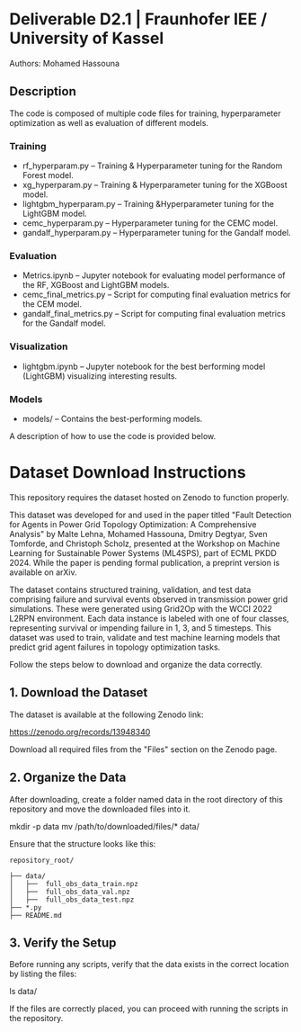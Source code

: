 # Deliverable D2.1 | Fraunhofer IEE / University of Kassel
Authors: Mohamed Hassouna

## Description
The code is composed of multiple code files for training, hyperparameter optimization as well as evaluation of different models.


	
### Training
- rf_hyperparam.py – Training & Hyperparameter tuning for the Random Forest model.
- xg_hyperparam.py – Training & Hyperparameter tuning for the XGBoost model.
- lightgbm_hyperparam.py – Training &Hyperparameter tuning for the LightGBM model.
- cemc_hyperparam.py – Hyperparameter tuning for the CEMC model.
- gandalf_hyperparam.py – Hyperparameter tuning for the Gandalf model.

### Evaluation
- Metrics.ipynb – Jupyter notebook for evaluating model performance of the RF, XGBoost and LightGBM models.
- cemc_final_metrics.py – Script for computing final evaluation metrics for the CEM model.
- gandalf_final_metrics.py – Script for computing final evaluation metrics for the Gandalf model.

### Visualization
- lightgbm.ipynb – Jupyter notebook for the best berforming model (LightGBM) visualizing interesting results.

### Models
- models/ – Contains the best-performing models.
	
A description of how to use the code is provided below.


# Dataset Download Instructions

This repository requires the dataset hosted on Zenodo to function properly.

This dataset was developed for and used in the paper titled "Fault Detection for Agents in Power Grid Topology Optimization: A Comprehensive Analysis" by Malte Lehna, Mohamed Hassouna, Dmitry Degtyar, Sven Tomforde, and Christoph Scholz, presented at the Workshop on Machine Learning for Sustainable Power Systems (ML4SPS), part of ECML PKDD 2024. While the paper is pending formal publication, a preprint version is available on arXiv.

The dataset contains structured training, validation, and test data comprising failure and survival events observed in transmission power grid simulations. These were generated using Grid2Op with the WCCI 2022 L2RPN environment. Each data instance is labeled with one of four classes, representing survival or impending failure in 1, 3, and 5 timesteps. This dataset was used to train, validate and test machine learning models that predict grid agent failures in topology optimization tasks. 

 Follow the steps below to download and organize the data correctly.

## 1. Download the Dataset

The dataset is available at the following Zenodo link:

https://zenodo.org/records/13948340

Download all required files from the "Files" section on the Zenodo page.

## 2. Organize the Data

After downloading, create a folder named data in the root directory of this repository and move the downloaded files into it.

mkdir -p data
mv /path/to/downloaded/files/* data/

Ensure that the structure looks like this:
```
repository_root/

├── data/
│   ├──  full_obs_data_train.npz
│   ├──  full_obs_data_val.npz
│   ├──  full_obs_data_test.npz
├── *.py
├── README.md
```
## 3. Verify the Setup

Before running any scripts, verify that the data exists in the correct location by listing the files:

ls data/

If the files are correctly placed, you can proceed with running the scripts in the repository.